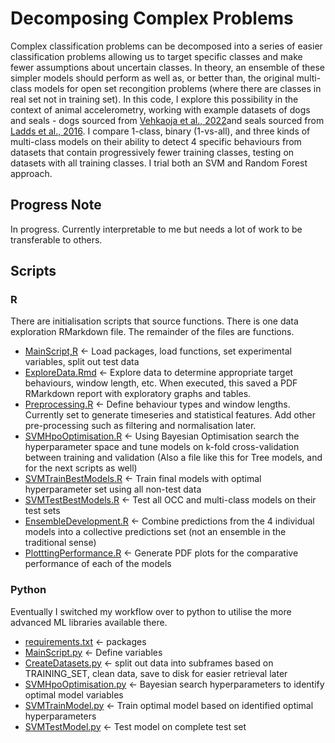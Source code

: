 # Decomposing Complex Problems
Complex classification problems can be decomposed into a series of easier classification problems allowing us to target specific classes and make fewer assumptions about uncertain classes. In theory, an ensemble of these simpler models should perform as well as, or better than, the original multi-class models for open set recongition problems (where there are classes in real set not in training set).
In this code, I explore this possibility in the context of animal accelerometry, working with example datasets of dogs and seals - dogs sourced from [Vehkaoja et al., 2022](https://www.sciencedirect.com/science/article/pii/S2352340922000348)and seals sourced from [Ladds et al., 2016](https://journals.plos.org/plosone/article?id=10.1371/journal.pone.0166898).
I compare 1-class, binary (1-vs-all), and three kinds of multi-class models on their ability to detect 4 specific behaviours from datasets that contain progressively fewer training classes, testing on datasets with all training classes. I trial both an SVM and Random Forest approach.

## Progress Note
In progress. Currently interpretable to me but needs a lot of work to be transferable to others.

## Scripts
### R
There are initialisation scripts that source functions. There is one data exploration RMarkdown file. The remainder of the files are functions.
* [MainScript,R](https://github.com/OakAlice/AnomalyDetection/blob/main/Scripts/R/MainScript.R) <- Load packages, load functions, set experimental variables, split out test data
* [ExploreData.Rmd](https://github.com/OakAlice/AnomalyDetection/blob/main/Scripts/R/ExploreData.Rmd) <- Explore data to determine appropriate target behaviours, window length, etc. When executed, this saved a PDF RMarkdown report with exploratory graphs and tables.
* [Preprocessing.R](https://github.com/OakAlice/AnomalyDetection/blob/main/Scripts/R/Preprocessing.R) <- Define behaviour types and window lengths. Currently set to generate timeseries and statistical features. Add other pre-processing such as filtering and normalisation later.
* [SVMHpoOptimisation.R](https://github.com/OakAlice/AnomalyDetection/blob/main/Scripts/R/SVMHpoOptimisation.R) <- Using Bayesian Optimisation search the hyperparameter space and tune models on k-fold cross-validation between training and validation (Also a file like this for Tree models, and for the next scripts as well)
* [SVMTrainBestModels.R](https://github.com/OakAlice/AnomalyDetection/blob/main/Scripts/R/SVMTrainBestModels.R) <- Train final models with optimal hyperparameter set using all non-test data
* [SVMTestBestModels.R](https://github.com/OakAlice/AnomalyDetection/blob/main/Scripts/R/SVMTestBestModels.R) <- Test all OCC and multi-class models on their test sets
* [EnsembleDevelopment.R](https://github.com/OakAlice/AnomalyDetection/blob/main/Scripts/R/EnsembleDevelopment.R) <- Combine predictions from the 4 individual models into a collective predictions set (not an ensemble in the traditional sense)
* [PlotttingPerformance.R](https://github.com/OakAlice/AnomalyDetection/blob/main/Scripts/R/PlottingPerformance.R) <- Generate PDF plots for the comparative performance of each of the models

### Python
Eventually I switched my workflow over to python to utilise the more advanced ML libraries available there.
* [requirements.txt](https://github.com/OakAlice/AnomalyDetection/blob/main/Scripts/Python/requirements.txt) <- packages
* [MainScript.py](https://github.com/OakAlice/AnomalyDetection/blob/main/Scripts/Python/MainScript.py) <- Define variables
* [CreateDatasets.py](https://github.com/OakAlice/AnomalyDetection/blob/main/Scripts/Python/CreateDatasets.py) <- split out data into subframes based on TRAINING_SET, clean data, save to disk for easier retrieval later
* [SVMHpoOptimisation.py](https://github.com/OakAlice/AnomalyDetection/blob/main/Scripts/Python/SVMHpoOptimisation.py) <- Bayesian search hyperparameters to identify optimal model variables
* [SVMTrainModel.py](https://github.com/OakAlice/AnomalyDetection/blob/main/Scripts/Python/SVMTrainModel.py) <- Train optimal model based on identified optimal hyperparameters
* [SVMTestModel.py](https://github.com/OakAlice/AnomalyDetection/blob/main/Scripts/Python/SVMTestModel.py) <- Test model on complete test set

